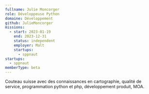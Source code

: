 ```yaml
---
fullname: Julie Moncorger
role: Développeuse Python
domaine: Développement
github: JulieMoncorger
missions:
  - start: 2023-01-19
    end: 2023-12-31
    status: independent
    employer: Malt
    startups:
      - sppnaut
startups:
  - sppnaut
memberType: beta
---
```

Couteau suisse avec des connaissances en cartographie, qualité de service, programmation python et php, développement produit, MOA.